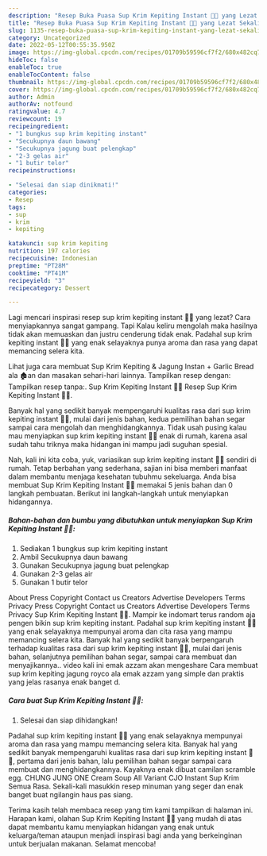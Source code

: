 ```yaml
---
description: "Resep Buka Puasa Sup Krim Kepiting Instant 🍲🦀 yang Lezat Sekali"
title: "Resep Buka Puasa Sup Krim Kepiting Instant 🍲🦀 yang Lezat Sekali"
slug: 1135-resep-buka-puasa-sup-krim-kepiting-instant-yang-lezat-sekali
category: Uncategorized
date: 2022-05-12T00:55:35.950Z
image: https://img-global.cpcdn.com/recipes/01709b59596cf7f2/680x482cq70/sup-krim-kepiting-instant-foto-resep-utama.jpg
hideToc: false
enableToc: true
enableTocContent: false
thumbnail: https://img-global.cpcdn.com/recipes/01709b59596cf7f2/680x482cq70/sup-krim-kepiting-instant-foto-resep-utama.jpg
cover: https://img-global.cpcdn.com/recipes/01709b59596cf7f2/680x482cq70/sup-krim-kepiting-instant-foto-resep-utama.jpg
author: Admin
authorAv: notfound
ratingvalue: 4.7
reviewcount: 19
recipeingredient:
- "1 bungkus sup krim kepiting instant"
- "Secukupnya daun bawang"
- "Secukupnya jagung buat pelengkap"
- "2-3 gelas air"
- "1 butir telor"
recipeinstructions:

- "Selesai dan siap dinikmati!"
categories:
- Resep
tags:
- sup
- krim
- kepiting

katakunci: sup krim kepiting 
nutrition: 197 calories
recipecuisine: Indonesian
preptime: "PT28M"
cooktime: "PT41M"
recipeyield: "3"
recipecategory: Dessert

---
```



Lagi mencari inspirasi resep sup krim kepiting instant 🍲🦀 yang lezat? Cara menyiapkannya sangat gampang. Tapi Kalau keliru mengolah maka hasilnya tidak akan memuaskan dan justru cenderung tidak enak. Padahal sup krim kepiting instant 🍲🦀 yang enak selayaknya punya aroma dan rasa yang dapat memancing selera kita.


Lihat juga cara membuat Sup Krim Kepiting &amp; Jagung Instan + Garlic Bread ala 🏚an dan masakan sehari-hari lainnya. Tampilkan resep dengan: Tampilkan resep tanpa:. Sup Krim Kepiting Instant 🍲🦀 Resep Sup Krim Kepiting Instant 🍲🦀.

Banyak hal yang sedikit banyak mempengaruhi kualitas rasa dari sup krim kepiting instant 🍲🦀, mulai dari jenis bahan, kedua pemilihan bahan segar sampai cara mengolah dan menghidangkannya. Tidak usah pusing kalau mau menyiapkan sup krim kepiting instant 🍲🦀 enak di rumah, karena asal sudah tahu triknya maka hidangan ini mampu jadi suguhan spesial.


Nah, kali ini kita coba, yuk, variasikan sup krim kepiting instant 🍲🦀 sendiri di rumah. Tetap berbahan yang sederhana, sajian ini bisa memberi manfaat dalam membantu menjaga kesehatan tubuhmu sekeluarga. Anda bisa membuat Sup Krim Kepiting Instant 🍲🦀 memakai 5 jenis bahan dan 0 langkah pembuatan. Berikut ini langkah-langkah untuk menyiapkan hidangannya.

<!--inarticleads1-->

##### Bahan-bahan dan bumbu yang dibutuhkan untuk menyiapkan Sup Krim Kepiting Instant 🍲🦀:

1. Sediakan 1 bungkus sup krim kepiting instant
1. Ambil Secukupnya daun bawang
1. Gunakan Secukupnya jagung buat pelengkap
1. Gunakan 2-3 gelas air
1. Gunakan 1 butir telor


About Press Copyright Contact us Creators Advertise Developers Terms Privacy Press Copyright Contact us Creators Advertise Developers Terms Privacy Sup Krim Kepiting Instant 🍲🦀. Mampir ke indomart terus random aja pengen bikin sup krim kepiting instant. Padahal sup krim kepiting instant 🍲🦀 yang enak selayaknya mempunyai aroma dan cita rasa yang mampu memancing selera kita. Banyak hal yang sedikit banyak berpengaruh terhadap kualitas rasa dari sup krim kepiting instant 🍲🦀, mulai dari jenis bahan, selanjutnya pemilihan bahan segar, sampai cara membuat dan menyajikannya.. video kali ini emak azzam akan mengeshare Cara membuat sup krim kepiting jagung royco ala emak azzam yang simple dan praktis yang jelas rasanya enak banget d. 

<!--inarticleads2-->

##### Cara buat Sup Krim Kepiting Instant 🍲🦀:


1. Selesai dan siap dihidangkan!

Padahal sup krim kepiting instant 🍲🦀 yang enak selayaknya mempunyai aroma dan rasa yang mampu memancing selera kita. Banyak hal yang sedikit banyak mempengaruhi kualitas rasa dari sup krim kepiting instant 🍲🦀, pertama dari jenis bahan, lalu pemilihan bahan segar sampai cara membuat dan menghidangkannya. Kayaknya enak dibuat camilan scramble egg. CHUNG JUNG ONE Cream Soup All Variant CJO Instant Sup Krim Semua Rasa. Sekali-kali masukkin resep minuman yang seger dan enak banget buat ngilangin haus pas siang. 

Terima kasih telah membaca resep yang tim kami tampilkan di halaman ini. Harapan kami, olahan Sup Krim Kepiting Instant 🍲🦀 yang mudah di atas dapat membantu kamu menyiapkan hidangan yang enak untuk keluarga/teman ataupun menjadi inspirasi bagi anda yang berkeinginan untuk berjualan makanan. Selamat mencoba!

